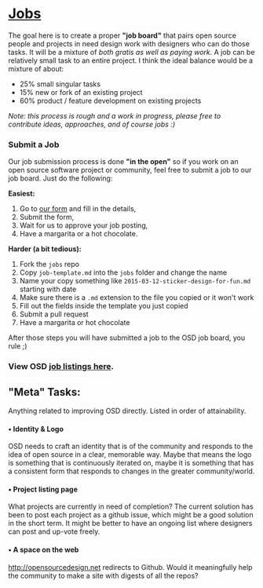 # [Jobs](http://opensourcedesign.net/jobs/)

The goal here is to create a proper **"job board"** that pairs open source people and projects in need design work with designers who can do those tasks.
It will be a mixture of *both gratis as well as paying work.*
A job can be relatively small task to an entire project.
I think the ideal balance would be a mixture of about:

* 25% small singular tasks
* 15% new or fork of an existing project
* 60% product / feature development on existing projects

*Note: this process is rough and a work in progress, please free to contribute ideas, approaches, and of course jobs :)*


### Submit a Job

Our job submission process is done **"in the open"** so if you work on an open source software project or community, feel free to submit a job to our job board. Just do the following:

**Easiest:**
1. Go to [our form](http://opensourcedesign.net/opensrcdesignjobs/) and fill in the details,
2. Submit the form,
3. Wait for us to approve your job posting,
4. Have a margarita or a hot chocolate.

**Harder (a bit tedious):**

1. Fork the `jobs` repo
2. Copy `job-template.md` into the `jobs` folder and change the name
3. Name your copy something like `2015-03-12-sticker-design-for-fun.md` starting with date
4. Make sure there is a `.md` extension to the file you copied or it won't work
5. Fill out the fields inside the template you just copied
6. Submit a pull request
7. Have a margarita or hot chocolate

After those steps you will have submitted a job to the OSD job board, you rule ;)

### View OSD [job listings here](http://opensourcedesign.net/jobs/).

## "Meta" Tasks:

Anything related to improving OSD directly. Listed in order of attainability.

#### • Identity & Logo
OSD needs to craft an identity that is of the community and responds to the idea of open source in a clear, memorable way.
Maybe that means the logo is something that is continuously iterated on, maybe it is something that has a consistent form that responds to changes in the greater community/world.

#### • Project listing page
What projects are currently in need of completion?
The current solution has been to post each project as a github issue, which might be a good solution in the short term.
It might be better to have an ongoing list where designers can post and up-vote freely.

#### • A space on the web
http://opensourcedesign.net redirects to Github.
Would it meaningfully help the community to make a site with digests of all the repos?
